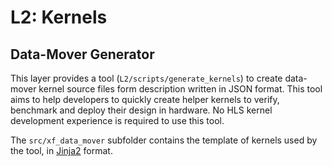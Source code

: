 # L2: Kernels

## Data-Mover Generator

This layer provides a tool (`L2/scripts/generate_kernels`) to create data-mover kernel source files
form description written in JSON format.
This tool aims to help developers to quickly create helper kernels to verify, benchmark and deploy their design
in hardware. No HLS kernel development experience is required to use this tool.

The `src/xf_data_mover` subfolder contains the template of kernels used by the tool,
in [Jinja2](https://jinja.palletsprojects.com/en/2.11.x/) format.


